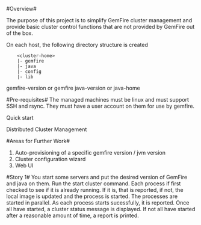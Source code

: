 #Overview#

The purpose of this project is to simplify GemFire cluster management and
provide basic cluster control functions that are not provided by GemFire
out of the box. 


On each host, the following directory structure is created


```
    <cluster-home>
    |- gemfire
    |- java
    |- config
    |- lib
```

gemfire-version or gemfire
java-version or java-home

#Pre-requisites#
The managed machines must be linux and must support SSH and rsync.  They
must have a user account on them for use by gemfire.


Quick start

Distributed Cluster Management


#Areas for Further Work#
1. Auto-provisioning of a specific gemfire version / jvm version
2. Cluster configuration wizard
3. Web UI

#Story 1#
You start some servers and put the desired version of GemFire and java
on them. Run the start cluster command.  Each process if first checked to
see if it is already running.  If it is, that is reported, if not, the local
image is updated and the process is started.  The processes are started
in parallel. As each process starts sucessfully, it is reported. Once all
have started, a cluster status message is displayed.  If not all have started
after a reasonable amount of time, a report is printed.

